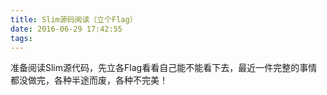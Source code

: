 ```yaml
---
title: Slim源码阅读（立个Flag）
date: 2016-06-29 17:42:55
tags:
---
```



准备阅读Slim源代码，先立各Flag看看自己能不能看下去，最近一件完整的事情都没做完，各种半途而废，各种不完美！

<!--more-->